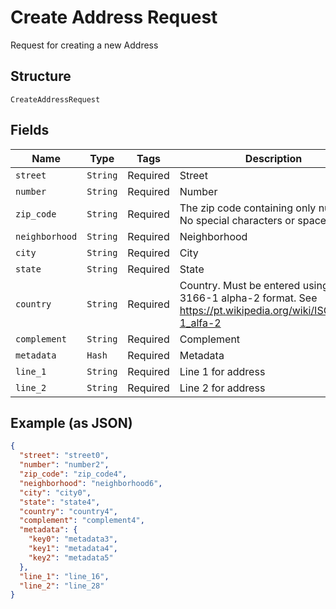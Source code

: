 
# Create Address Request

Request for creating a new Address

## Structure

`CreateAddressRequest`

## Fields

| Name | Type | Tags | Description |
|  --- | --- | --- | --- |
| `street` | `String` | Required | Street |
| `number` | `String` | Required | Number |
| `zip_code` | `String` | Required | The zip code containing only numbers. No special characters or spaces. |
| `neighborhood` | `String` | Required | Neighborhood |
| `city` | `String` | Required | City |
| `state` | `String` | Required | State |
| `country` | `String` | Required | Country. Must be entered using ISO 3166-1 alpha-2 format. See https://pt.wikipedia.org/wiki/ISO_3166-1_alfa-2 |
| `complement` | `String` | Required | Complement |
| `metadata` | `Hash` | Required | Metadata |
| `line_1` | `String` | Required | Line 1 for address |
| `line_2` | `String` | Required | Line 2 for address |

## Example (as JSON)

```json
{
  "street": "street0",
  "number": "number2",
  "zip_code": "zip_code4",
  "neighborhood": "neighborhood6",
  "city": "city0",
  "state": "state4",
  "country": "country4",
  "complement": "complement4",
  "metadata": {
    "key0": "metadata3",
    "key1": "metadata4",
    "key2": "metadata5"
  },
  "line_1": "line_16",
  "line_2": "line_28"
}
```

